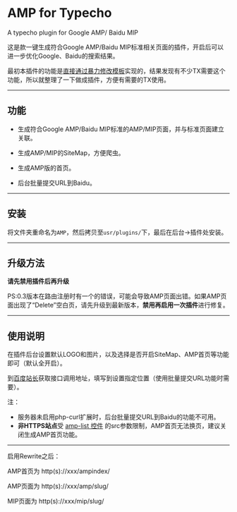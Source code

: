# AMP for Typecho
 A typecho plugin for Google AMP/ Baidu MIP

这是款一键生成符合Google AMP/Baidu MIP标准相关页面的插件，开启后可以进一步优化Google、Baidu的搜索结果。

最初本插件的功能是[直接通过暴力修改模板][1]实现的，结果发现有不少TX需要这个功能，所以就整理了一下做成插件，方便有需要的TX使用。

---
## 功能

- 生成符合Google AMP/Baidu MIP标准的AMP/MIP页面，并与标准页面建立关联。

- 生成AMP/MIP的SiteMap，方便爬虫。

- 生成AMP版的首页。
 
- 后台批量提交URL到Baidu。

---
## 安装

将文件夹重命名为`AMP`，然后拷贝至`usr/plugins/`下，最后在后台->插件处安装。

---
## 升级方法

**请先禁用插件后再升级**

PS:0.3版本在路由注册时有一个的错误，可能会导致AMP页面出错。如果AMP页面出现了“Delete”空白页，请先升级到最新版本，**禁用再启用一次插件**进行修复。

---
## 使用说明

在插件后台设置默认LOGO和图片，以及选择是否开启SiteMap、AMP首页等功能即可（默认全开启）。

到[百度站长][2]获取接口调用地址，填写到设置指定位置（使用批量提交URL功能时需要）。

注：
- 服务器未启用php-curl扩展时，后台批量提交URL到Baidu的功能不可用。
- **非HTTPS站点**受 [amp-list 控件][3] 的src参数限制，AMP首页无法换页，建议关闭生成AMP首页功能。

---

启用Rewrite之后：

AMP首页为 http(s)://xxx/ampindex/

AMP页面为 http(s)://xxx/amp/slug/

MIP页面为 http(s)://xxx/mip/slug/




  [1]: https://holmesian.org/typecho-upgrade-AMP
  [2]: http://ziyuan.baidu.com/mip/index
  [3]: https://www.ampproject.org/docs/reference/components/amp-list
